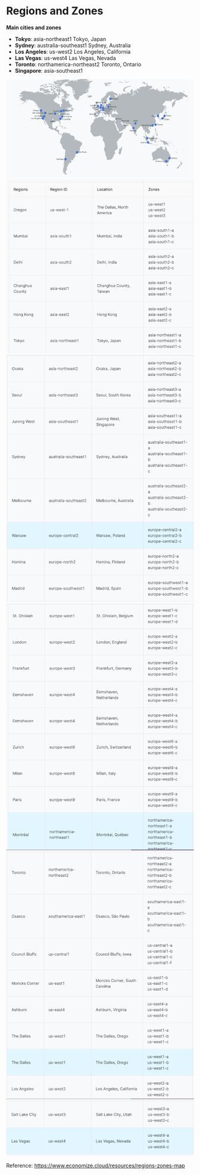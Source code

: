 # Regions and Zones

**Main cities and zones**

- **Tokyo**: asia-northeast1 Tokyo, Japan
- **Sydney**: australia-southeast1 Sydney, Australia
- **Los Angeles**: us-west2 Los Angeles, California
- **Las Vegas**: us-west4 Las Vegas, Nevada
- **Toronto**: northamerica-northeast2 Toronto, Ontario
- **Singapore**: asia-southeast1

![image](./regions/1.png)
![image](./regions/2.png)
![image](./regions/3.png)
![image](./regions/4.png)
![image](./regions/5.png)
![image](./regions/6.png)

Reference:
https://www.economize.cloud/resources/regions-zones-map
